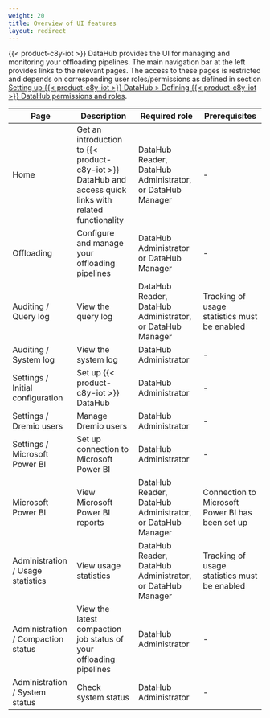 ```yaml
---
weight: 20
title: Overview of UI features
layout: redirect
---
```


{{< product-c8y-iot >}} DataHub provides the UI for managing and monitoring your offloading pipelines. The main navigation bar at the left provides links to the relevant pages. The access to these pages is restricted and depends on corresponding user roles/permissions as defined in section [Setting up {{< product-c8y-iot >}} DataHub > Defining {{< product-c8y-iot >}} DataHub permissions and roles](/datahub/setting-up-datahub#defining-permissions).

| Page | Description | Required role | Prerequisites
| ---  | --- | --- | ---
| Home | Get an introduction to {{< product-c8y-iot >}} DataHub and access quick links with related functionality | DataHub Reader, DataHub Administrator, or DataHub Manager | -
| Offloading | Configure and manage your offloading pipelines | DataHub Administrator or DataHub Manager | -
| Auditing / Query log | View the query log | DataHub Reader, DataHub Administrator, or DataHub Manager | Tracking of usage statistics must be enabled
| Auditing / System log | View the system log | DataHub Administrator | -
| Settings / Initial configuration | Set up {{< product-c8y-iot >}} DataHub | DataHub Administrator | -
| Settings / Dremio users | Manage Dremio users | DataHub Administrator | -
| Settings / Microsoft Power BI | Set up connection to Microsoft Power BI | DataHub Administrator | -
| Microsoft Power BI | View Microsoft Power BI reports | DataHub Reader, DataHub Administrator, or DataHub Manager | Connection to Microsoft Power BI has been set up
| Administration / Usage statistics | View usage statistics | DataHub Reader, DataHub Administrator, or DataHub Manager | Tracking of usage statistics must be enabled
| Administration / Compaction status | View the latest compaction job status of your offloading pipelines | DataHub Administrator | -
| Administration / System status | Check system status | DataHub Administrator | -